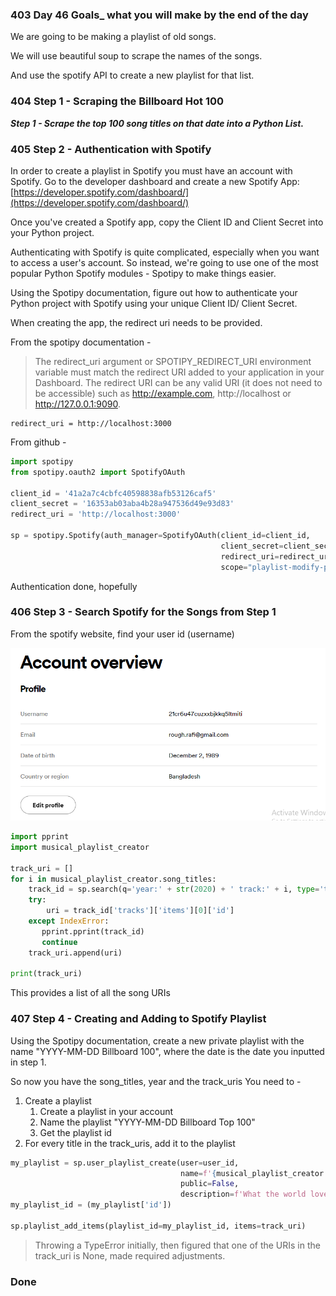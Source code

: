 ### 403 Day 46 Goals_ what you will make by the end of the day

We are going to be making a playlist of old songs.
 
We will use beautiful soup to scrape the names of the songs.

And use the spotify API to create a new playlist for that list.


### 404 Step 1 - Scraping the Billboard Hot 100

***Step 1 - Scrape the top 100 song titles on that date into a Python List.***

### 405 Step 2 - Authentication with Spotify

In order to create a playlist in Spotify you must have an account with Spotify.
Go to the developer dashboard and create a new Spotify App:
[https://developer.spotify.com/dashboard/](https://developer.spotify.com/dashboard/)

Once you've created a Spotify app, copy the Client ID and Client Secret into your Python project.

Authenticating with Spotify is quite complicated, especially when you want to access a user's account. 
So instead, we're going to use one of the most popular Python Spotify modules - Spotipy to make things easier.

Using the Spotipy documentation, figure out how to authenticate your Python project with Spotify using your unique 
Client ID/ Client Secret.

When creating the app, the redirect uri needs to be provided.

From the spotipy documentation - 
> The redirect_uri argument or SPOTIPY_REDIRECT_URI environment variable must match the redirect URI added to 
> your application in your Dashboard. The redirect URI can be any valid URI (it does not need to be accessible) 
> such as http://example.com, http://localhost or http://127.0.0.1:9090.

```
redirect_uri = http://localhost:3000
```

From github  -

```python
import spotipy
from spotipy.oauth2 import SpotifyOAuth

client_id = '41a2a7c4cbfc40598838afb53126caf5'
client_secret = '16353ab03aba4b28a947536d49e93d83'
redirect_uri = 'http://localhost:3000'

sp = spotipy.Spotify(auth_manager=SpotifyOAuth(client_id=client_id,
                                               client_secret=client_secret,
                                               redirect_uri=redirect_uri,
                                               scope="playlist-modify-private"))
```

Authentication done, hopefully


### 406 Step 3 - Search Spotify for the Songs from Step 1

From the spotify website, find your user id (username)

![Screenshot](.\screenshot_1.png)

```python
import pprint
import musical_playlist_creator

track_uri = []
for i in musical_playlist_creator.song_titles:
    track_id = sp.search(q='year:' + str(2020) + ' track:' + i, type='track')
    try:
        uri = track_id['tracks']['items'][0]['id']
    except IndexError:
       pprint.pprint(track_id) 
       continue
    track_uri.append(uri)

print(track_uri)
```

This provides a list of all the song URIs


### 407 Step 4 - Creating and Adding to Spotify Playlist

Using the Spotipy documentation, create a new private playlist with the name "YYYY-MM-DD Billboard 100", 
where the date is the date you inputted in step 1. 

So now you have the song_titles, year and the track_uris
You need to - 
1. Create a playlist
   1. Create a playlist in your account
   2. Name the playlist "YYYY-MM-DD Billboard Top 100"
   3. Get the playlist id
2. For every title in the track_uris, add it to the playlist

```python
my_playlist = sp.user_playlist_create(user=user_id,
                                      name=f'{musical_playlist_creator.year} Billboard Top 100',
                                      public=False,
                                      description=f'What the world loved in {musical_playlist_creator.year}')
my_playlist_id = (my_playlist['id'])

sp.playlist_add_items(playlist_id=my_playlist_id, items=track_uri)
```

> Throwing a TypeError initially, then figured that one of the URIs in the track_uri is None, made required adjustments.

### Done